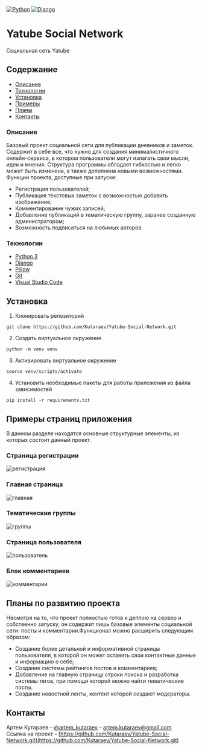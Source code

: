 [![Python](https://img.shields.io/badge/-Python-464646?style=flat-square&logo=Python)](https://www.python.org/)
[![Django](https://img.shields.io/badge/-Django-464646?style=flat-square&logo=Django)](https://www.djangoproject.com/)

# Yatube Social Network
Социальная сеть Yatube

## Содержание
- [Описание](#Описание)
- [Технологии](#Технологии)
- [Установка](#Установка)
- [Примеры](#Примеры_страниц_приложения)
- [Планы](#Планы_по_развитию_проекта)
- [Контакты](#Контакты)

### <a name="Описание">Описание</a>
Базовый проект социальной сети для публикации дневников и заметок. Содержит в себе все, что нужно для создания минималистичного онлайн-сервиса, в котором пользователи могут излагать свои мысли, идеи и мнения. Структура программы обладает гибкостью и легко может быть изменена, а также дополнена новыми возможностями. Функции проекта, доступные при запуске:
- Регистрация пользователей;
- Публикация текстовых заметок с возможностью добавить изображение;
- Комментирование чужих записей;
- Добавление публикаций в тематическую группу, заранее созданную администратором;
- Возможность подписаться на любимых авторов.

### <a name="Технологии">Технологии</a>
- [Python 3](https://www.python.org/downloads/)
- [Django](https://www.djangoproject.com/)
- [Pillow](https://pillow.readthedocs.io/en/stable/)
- [Git](https://github.com/)
- [Visual Studio Code](https://code.visualstudio.com/Download)

## Установка
1. Клонировать репозиторий
```
git clone https://github.com/Kutaraev/Yatube-Social-Network.git
```
2. Создать виртуальное окружение
```
python -m venv venv
```
3. Активировать виртуальное окружение
```
source venv/scripts/activate
```
4. Установить необходимые пакеты для работы приложения из файла зависимостей
```
pip install -r requirements.txt
```

## Примеры страниц приложения
В данном разделе находятся основные структурные элементы, из которых состоит данный проект.
### Страница регистрации
![регистрация](https://lh3.googleusercontent.com/wEAU6LgmMUJFfUEUcCQ3O7fsqslV2acBOGs0HS7f6LkHzAwAcZTk0_pC3PvBhhFunJVBp4TYHbeN2sFWaQ8WPPsYuDGCVz7NTdEpPIruoC5cB1LlllPksQQU-GuqtrXOGxRaviBDNaCAX8lio5bq6p6nZdt23vNxT5svH1z7a3u9rC9xoziN1IF1n1IBh9Oaxv4MHPQga3xj8L3jDtSRFhmpnn6DafgIzvGHVhqLQ1_BVtYziPiFBpk_6_RobxkoVqp9mMIPrK6qGhjCXY9ZwFM7-9nDkDjE0u89CKCp6AMFcDnZh9DsCORXtFbMMINS6A30z2cI76tHHQn8-QMi1CKSPpVwTrbGn_3fS5dQmREQFnZq2PHn2QBPsfXV4VGyzYAzSenqRnVU9er_W3cOKmLyeaMD8qBOj8-uO1zwUXuEDWxdQpiZE-Q3CuTOQvNkB4KMitTHG8SS1GFv7zLl7pDt_LJa8ARYdlkoDbrgIDorRJ2na5mzp10TDY3Ao0bSz7oCE8DfEGeEoXBJza3JaTmB716hv_6N0-OPVri7l_FMH9E8Ov06hOYyUw_QfrYETob1hMA8hisWrZEJhCONqgOhXtdFP8W72WmDr6I_5E2aE2RP6t7Da1PBpbznTNM6W4wLdpEOhej6X9C_hN7DGTE3u9F_lEDVv8EI_Trfuqan1xC56TJVfji2UGw-c_-dKPJWUIbct0qiCFM4kd0gtIan=w694-h791-no?authuser=0)
### Главная страница
![главная](https://lh3.googleusercontent.com/m_z_w7cRLDKOGw1mRiYmxyqI1V4ogY0qJ94dNbB05JnJbb68Vrk0IfcWdNoXYSL72INfLO4u8vhtO2NKOiA7ap5JtveaE1-_cdFaArkizTQvwMxWhC1A5gSzxD2ias5mI97WQ5WAeTIAyXpfPHRBbPVw3Os4ehscplFDVJpGwrnBMI__TGlIjXNC1db_0seLSm4C_htB5VRRilrXRG3QzU0LV2I9s5JKD9F_-IpY4K5KZ2d0avQ0jgpU6-1txJqrjUXTftRBWdOaiuKZt1Lx6QIzm_p3_ZARmGKMzWRNZNwhL4pgbiG_IJneQhFCgGNh_0pzosM0Fs9RfLamn3rCpX5n4aaWT_1r7v8rtD6TnJuxBlCr813NTLo-1ozvW7Z1FU6e2VJsPsarQ30834Y8M9C9p0aTYkR4asX4VCbW-bRuqtZhjtD7YXC8VJ757GqWN1aIbzYij8VgcejV_OPZl0GYC5oXSHZ5bP9Q7QWB3CEd-ro2eo8OozwuU3Tzr245xroHUdIUdw_J0doa02L7c0avgXWP2RO3A_FHfoL6zSij9x3sy0cV-9hp-klwlU5bKcagRUzFHNvZJ94MT7rxlECZXyFiWjfOgSk5z7YuYCsobAtC5Qz5yFBjgKt0V13XLIkIxrQH4qG4F3ouCaiLT4dxOfB36aeNjzb9IdPYRCnnXyL0bOnYIAOXy3FA03Suk-qFXVxgERGSG4txtL1aLo7l=w902-h853-no?authuser=0)
### Тематические группы
![группы](https://lh3.googleusercontent.com/v0pdWlt7tnMTYyClbHyFIRjfumJS0u-8S8JiEZ5V55QFe_F5oGktnhiAMFJis6Sj1KNL6cV3eJZS8STud2bkzrxVGgCHMkrSl9OKaSaMS2jBrKnDRhr0p8J_LFHTt01q9DSUpIgG6F395MCTo1npBClzD8zPn0bJXJLyvszWT44xSK7JDhJztdJUxnDKHpCI82exIyainE5RYgBjiB4DgnyBvZPxAmpcpADPDWjWaxy20dmrilGkfiNliY170qfkRMrUn5XVAIExp2KK_1Z2w_Ov1y0AJUc5VO4JutU5AloTqQIWYbqvXNjOszUnf1_-AGjrBZ-b6ampk-fmGxTDwJ5zwnm9zZuxxDSHp2wNF_XwzbHmOrj9LSPgalcDBIgvgR2WWrBqq_LaiJHRw5U32W_0oehe8q5wHhqIq6gM1c2t_o9L3Vu3ojcetTcnzw7UxK2RqqMcX2A_jYVArXAPtiX1Sqlc_1XfvVO0Rg1C637njEgWVxWPi_6bGlgL4pzIVcmK-PTDdaP-GXxLslQVyKa___gYfBRuLiDq5qbT-VtUBGvhZKTA0bcs435BCijtWHTPzWeq4LUuQMFRJn84RrDGzBDLwkxar0plxN5CAfV97OoXif-viJBJoyS2QO6n0Er8ni_sMK1kL1LspX_4N5vYoPvOsvsOi6xwiePIEQCfTMMw8F94_uQXa2x4t76FBeFltp_50RaefXHjeh-0oQoa=w891-h698-no?authuser=0)
### Страница пользователя
![пользователь](https://lh3.googleusercontent.com/hBCSxYu1iSRNClYKQt8v9rjn-KtXUPn_3zBVEGTKJvDf8mrSfxCxaVTzBTerhdTur6DIdXmnyqKAajtjR8waCURhD-InrvTa8vyNI8mselEDEMGTDY65wacBvBySSByEO7j_FICjpsACNc8VD-89O3y3dcg-nnYxt5lQo84NkffVa-1D_o3tD4Ni0AjyFA6BfLIlivq6SPHCm8n4OBQ4rTnlgo2Cqrv0KWo7jkE5sDd5a7WUfK_BClkilbTGlcvP6Y0j8vCBAQ-9pDXF3kYVy0at-0mFDwuB_RX8qCfW9F6z_uWPC9JnKOew5PHtCf7_cBNaXx-bFD5vKnGKTw0oTAI2hvB6bo-Qe8V2GjgcuhcC52_m7IH7l-pFSq9fsEb80gZD3zqVl9ymozAAvn3J3NBcvE1B8gu7LlCRa5fGZJvYrgkaaxVfSPK0GVaEWu5YyzFm8hTHYhiitDgh8iVQpr8iSK0oNTA4GKA8ZlMxwR1LvSqnibsQ38LDipy5HV4iKdcuFrNSC_kLgiox64uHAggJMEwWqj0iwugMNyhPvLZjytEcPBcniFJc-RyeyPBMs4dvLTb83Zt6_x_i-xHn5AJ7GAzCxWRqWrjcIYZzqfp1cKIuvWVdAtT-Giu_cGVh2tEv-mPba3Erzd0aMGQaokeB0G3EEg99olvgvhvjsE8E1vLyTbz9aCkPzHzU5FAPZ_Az1U6uSGobxdEDaL9M7xoP=w1150-h732-no?authuser=0)
### Блок комментариев
![комментарии](https://lh3.googleusercontent.com/XlfA61zRG5wwkIMPe3abnBHzmYYJcjDLaSSUrfq9iIyFSxzPk8z-wzQeL-HC_n9Tm7tSiZkS9b88Ul_-yQj1DmVSLKvVdZQCgiEzLoPOvkutx1aluJI9EWy5o0N9F2uVcp50t5iLrckMSwDVKniF3VB2o7vf-oDaUA2p1firCuAd9wRJFvd42vekjCUUXdvVNJOZBdnulsyAcZPHxVo4D5HZt5x4sG1nDwg6JmU0FvmeoLIAWKFli_VoRJqazlKE119SZj3uS-5bpbtCGMGVBYgr9geUPMqMcwTw9pjB2PYwgskS24buOxrxFYh8JgXcNG2hqryD2mOOMv7dCPGCk-zliFwInoK6DLUJ0rZJx3QZnkWDE5qWSjICBQ4bzKdONj1yR4UVTj_ZyKKMGLnvDuJz51D7Fl-hqrGCQNbzOb81KrIFIjiAfCbt5pBUUwwqP34dI5e6wTdHmpjql5CGqbYnyyzY6nq0SrqGMHK4M-sJySPvSG0ejEJidSj3ugWIs5b7NJBXnewamYU1PtFX7RK9n-w4NiuFaFoyP1V44JVrE34dS3W250iAmY_5VYAdDOZQe6DeBElFiTfA8cOunq6c0OGlURm7PQjXHHBAxrjR4IhBa-oe4g2ptiHPx7qaj0Cp-f8k_kwbw8OBRQ-OE_sw8g5uRmMQ4ifkj74R-boAr0AEd0w05gbIkqSrzPZrb8x-_vw63rnWh0y2BiunG2Wd=w518-h857-no?authuser=0)
## Планы по развитию проекта
Несмотря на то, что проект полностью готов к деплою на сервер и собственно запуску, он содержит лишь базовые элементы социальной сети: посты и комментарии.Функционал можно расширить следующим образом:
- Создание более детальной и информативной страницы пользователя, в которой он может оставить свои контактные данные и информацию о себе;
- Создание системы рейтингов постов и комментариев;
- Добавление на главную страницу строки поиска и разработка системы тегов, при помощи которой можно найти тематические посты.
- Создание новостной ленты, контент которой создают модераторы.

## Контакты
Артем Кутараев – [@artem_kutaraev](https://t.me/artem_kutaraev) – artem.kutaraev@gmail.com  
Ссылка на проект – [https://github.com/Kutaraev/Yatube-Social-Network.git](https://github.com/Kutaraev/Yatube-Social-Network.git)

